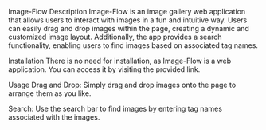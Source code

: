 Image-Flow
Description
Image-Flow is an image gallery web application that allows users to interact with images in a fun and intuitive way. Users can easily drag and drop images within the page, creating a dynamic and customized image layout. Additionally, the app provides a search functionality, enabling users to find images based on associated tag names.

Installation
There is no need for installation, as Image-Flow is a web application. You can access it by visiting the provided link.

Usage
Drag and Drop: Simply drag and drop images onto the page to arrange them as you like.

Search: Use the search bar to find images by entering tag names associated with the images.